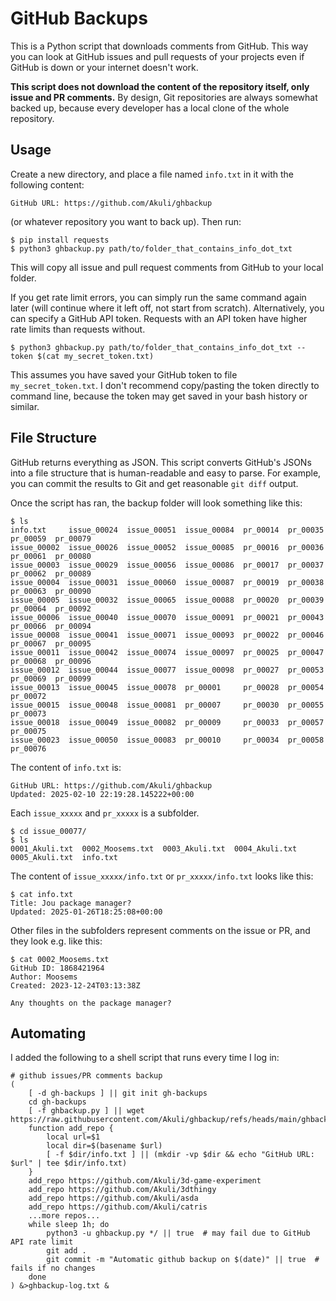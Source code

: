 # GitHub Backups

This is a Python script that downloads comments from GitHub.
This way you can look at GitHub issues and pull requests of your projects
even if GitHub is down or your internet doesn't work.

**This script does not download the content of the repository itself, only issue and PR comments.**
By design, Git repositories are always somewhat backed up,
because every developer has a local clone of the whole repository.


## Usage

Create a new directory, and place a file named `info.txt` in it with the following content:

```
GitHub URL: https://github.com/Akuli/ghbackup
```

(or whatever repository you want to back up). Then run:

```
$ pip install requests
$ python3 ghbackup.py path/to/folder_that_contains_info_dot_txt
```

This will copy all issue and pull request comments from GitHub to your local folder.

If you get rate limit errors, you can simply run the same command again later
(will continue where it left off, not start from scratch).
Alternatively, you can specify a GitHub API token.
Requests with an API token have higher rate limits than requests without.

```
$ python3 ghbackup.py path/to/folder_that_contains_info_dot_txt --token $(cat my_secret_token.txt)
```

This assumes you have saved your GitHub token to file `my_secret_token.txt`.
I don't recommend copy/pasting the token directly to command line,
because the token may get saved in your bash history or similar.


## File Structure

GitHub returns everything as JSON.
This script converts GitHub's JSONs into a file structure
that is human-readable and easy to parse.
For example, you can commit the results to Git and get reasonable `git diff` output.

Once the script has ran, the backup folder will look something like this:

```
$ ls
info.txt     issue_00024  issue_00051  issue_00084  pr_00014  pr_00035  pr_00059  pr_00079
issue_00002  issue_00026  issue_00052  issue_00085  pr_00016  pr_00036  pr_00061  pr_00080
issue_00003  issue_00029  issue_00056  issue_00086  pr_00017  pr_00037  pr_00062  pr_00089
issue_00004  issue_00031  issue_00060  issue_00087  pr_00019  pr_00038  pr_00063  pr_00090
issue_00005  issue_00032  issue_00065  issue_00088  pr_00020  pr_00039  pr_00064  pr_00092
issue_00006  issue_00040  issue_00070  issue_00091  pr_00021  pr_00043  pr_00066  pr_00094
issue_00008  issue_00041  issue_00071  issue_00093  pr_00022  pr_00046  pr_00067  pr_00095
issue_00011  issue_00042  issue_00074  issue_00097  pr_00025  pr_00047  pr_00068  pr_00096
issue_00012  issue_00044  issue_00077  issue_00098  pr_00027  pr_00053  pr_00069  pr_00099
issue_00013  issue_00045  issue_00078  pr_00001     pr_00028  pr_00054  pr_00072
issue_00015  issue_00048  issue_00081  pr_00007     pr_00030  pr_00055  pr_00073
issue_00018  issue_00049  issue_00082  pr_00009     pr_00033  pr_00057  pr_00075
issue_00023  issue_00050  issue_00083  pr_00010     pr_00034  pr_00058  pr_00076
```

The content of `info.txt` is:

```
GitHub URL: https://github.com/Akuli/ghbackup
Updated: 2025-02-10 22:19:28.145222+00:00
```

Each `issue_xxxxx` and `pr_xxxxx` is a subfolder.

```
$ cd issue_00077/
$ ls
0001_Akuli.txt  0002_Moosems.txt  0003_Akuli.txt  0004_Akuli.txt  0005_Akuli.txt  info.txt
```

The content of `issue_xxxxx/info.txt` or `pr_xxxxx/info.txt` looks like this:

```
$ cat info.txt
Title: Jou package manager?
Updated: 2025-01-26T18:25:08+00:00
```

Other files in the subfolders represent comments on the issue or PR, and they look e.g. like this:

```
$ cat 0002_Moosems.txt
GitHub ID: 1868421964
Author: Moosems
Created: 2023-12-24T03:13:38Z

Any thoughts on the package manager?
```


## Automating

I added the following to a shell script that runs every time I log in:

```
# github issues/PR comments backup
(
    [ -d gh-backups ] || git init gh-backups
    cd gh-backups
    [ -f ghbackup.py ] || wget https://raw.githubusercontent.com/Akuli/ghbackup/refs/heads/main/ghbackup.py
    function add_repo {
        local url=$1
        local dir=$(basename $url)
        [ -f $dir/info.txt ] || (mkdir -vp $dir && echo "GitHub URL: $url" | tee $dir/info.txt)
    }
    add_repo https://github.com/Akuli/3d-game-experiment
    add_repo https://github.com/Akuli/3dthingy
    add_repo https://github.com/Akuli/asda
    add_repo https://github.com/Akuli/catris
    ...more repos...
    while sleep 1h; do
        python3 -u ghbackup.py */ || true  # may fail due to GitHub API rate limit
        git add .
        git commit -m "Automatic github backup on $(date)" || true  # fails if no changes
    done
) &>ghbackup-log.txt &
```
